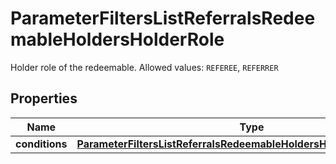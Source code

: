 

# ParameterFiltersListReferralsRedeemableHoldersHolderRole

Holder role of the redeemable. Allowed values: `REFEREE`, `REFERRER`

## Properties

| Name | Type | Description |
|------------ | ------------- | ------------- |
|**conditions** | [**ParameterFiltersListReferralsRedeemableHoldersHolderRoleConditions**](ParameterFiltersListReferralsRedeemableHoldersHolderRoleConditions.md) |  |




